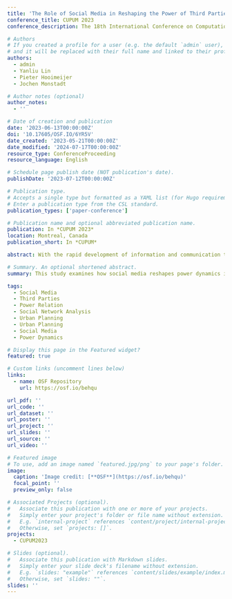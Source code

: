 ```yaml
---
title: 'The Role of Social Media in Reshaping the Power of Third Parties in Urban Planning'
conference_title: CUPUM 2023
conference_description: The 18th International Conference on Computational Urban Planning and Urban Management https://www.cupum2023.org/

# Authors
# If you created a profile for a user (e.g. the default `admin` user), write the username (folder name) here
# and it will be replaced with their full name and linked to their profile.
authors:
  - admin
  - Yanliu Lin
  - Pieter Hooimeijer
  - Jochen Monstadt

# Author notes (optional)
author_notes:
  - ''

# Date of creation and publication
date: '2023-06-13T00:00:00Z'
doi: '10.17605/OSF.IO/6YR5V'
date_created: '2023-05-21T00:00:00Z'
date_modified: '2024-07-17T00:00:00Z'
resource_type: ConferenceProceeding
resource_language: English

# Schedule page publish date (NOT publication's date).
publishDate: '2023-07-12T00:00:00Z'

# Publication type.
# Accepts a single type but formatted as a YAML list (for Hugo requirements).
# Enter a publication type from the CSL standard.
publication_types: ['paper-conference']

# Publication name and optional abbreviated publication name.
publication: In *CUPUM 2023*
location: Montreal, Canada
publication_short: In *CUPUM*

abstract: With the rapid development of information and communication technologies (ICT) over the past two decades, social media has become a new and vital public sphere for networking and communication in urban planning. Third parties have expanded their influence online, resulting in a profound transformation of power relations in urban planning. This study focuses on the influence of social media on the role, power and impact of third parties in a planning controversy in China. Based on the social network analysis of the data gathered from social media, the research enriches the understanding of the power relations between third parties and other actors in online communication networks. The results show that civil society and journalism use social media to leverage the power and facilitate a more communicative planning process. Although online communities allow for effective organization and actions in planning issues at hand, online discussions do not represent pure public interest but the interests of certain groups.

# Summary. An optional shortened abstract.
summary: This study examines how social media reshapes power dynamics in urban planning controversies, leveraging social network analysis to explore the role of third parties in China.

tags:
  - Social Media
  - Third Parties
  - Power Relation
  - Social Network Analysis
  - Urban Planning
  - Urban Planning
  - Social Media
  - Power Dynamics

# Display this page in the Featured widget?
featured: true

# Custom links (uncomment lines below)
links:
  - name: OSF Repository
    url: https://osf.io/behqu

url_pdf: ''
url_code: ''
url_dataset: ''
url_poster: ''
url_project: ''
url_slides: ''
url_source: ''
url_video: ''

# Featured image
# To use, add an image named `featured.jpg/png` to your page's folder.
image:
  caption: 'Image credit: [**OSF**](https://osf.io/behqu)'
  focal_point: ''
  preview_only: false

# Associated Projects (optional).
#   Associate this publication with one or more of your projects.
#   Simply enter your project's folder or file name without extension.
#   E.g. `internal-project` references `content/project/internal-project/index.md`.
#   Otherwise, set `projects: []`.
projects:
  - CUPUM2023

# Slides (optional).
#   Associate this publication with Markdown slides.
#   Simply enter your slide deck's filename without extension.
#   E.g. `slides: "example"` references `content/slides/example/index.md`.
#   Otherwise, set `slides: ""`.
slides: ''
---
```

